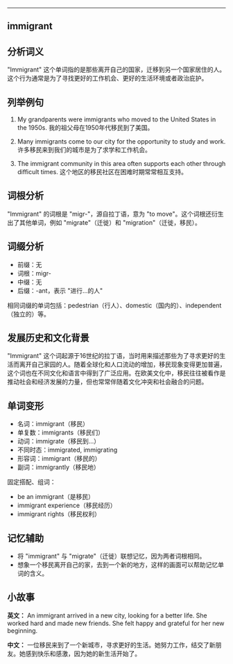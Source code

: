 
---------------
## immigrant
## 分析词义
"Immigrant" 这个单词指的是那些离开自己的国家，迁移到另一个国家居住的人。这个行为通常是为了寻找更好的工作机会、更好的生活环境或者政治庇护。

## 列举例句
1. My grandparents were immigrants who moved to the United States in the 1950s.
   我的祖父母在1950年代移民到了美国。

2. Many immigrants come to our city for the opportunity to study and work.
   许多移民来到我们的城市是为了求学和工作机会。

3. The immigrant community in this area often supports each other through difficult times.
   这个地区的移民社区在困难时期常常相互支持。

## 词根分析
"Immigrant" 的词根是 "migr-"，源自拉丁语，意为 "to move"。这个词根还衍生出了其他单词，例如 "migrate"（迁徙）和 "migration"（迁徙，移民）。

## 词缀分析
- 前缀：无
- 词根：migr-
- 中缀：无
- 后缀：-ant，表示 "进行...的人"

相同词缀的单词包括：pedestrian（行人）、domestic（国内的）、independent（独立的）等。

## 发展历史和文化背景
"Immigrant" 这个词起源于16世纪的拉丁语，当时用来描述那些为了寻求更好的生活而离开自己家园的人。随着全球化和人口流动的增加，移民现象变得更加普遍，这个词也在不同文化和语言中得到了广泛应用。在欧美文化中，移民往往被看作是推动社会和经济发展的力量，但也常常伴随着文化冲突和社会融合的问题。

## 单词变形
- 名词：immigrant（移民）
- 单复数：immigrants（移民们）
- 动词：immigrate（移民到...）
- 不同时态：immigrated, immigrating
- 形容词：immigrant（移民的）
- 副词：immigrantly（移民地）

固定搭配、组词：
- be an immigrant（是移民）
- immigrant experience（移民经历）
- immigrant rights（移民权利）

## 记忆辅助
- 将 "immigrant" 与 "migrate"（迁徙）联想记忆，因为两者词根相同。
- 想象一个移民离开自己的家，去到一个新的地方，这样的画面可以帮助记忆单词的含义。

## 小故事
**英文：**
An immigrant arrived in a new city, looking for a better life. She worked hard and made new friends. She felt happy and grateful for her new beginning.

**中文：**
一位移民来到了一个新城市，寻求更好的生活。她努力工作，结交了新朋友。她感到快乐和感激，因为她的新生活开始了。

